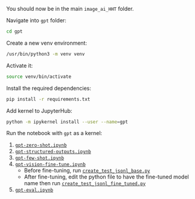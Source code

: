 You should now be in the main `image_ai_HHT` folder. 

Navigate into `gpt` folder:

```bash
cd gpt 
```

Create a new venv environment:
```bash
/usr/bin/python3 -m venv venv
```

Activate it:
```bash
source venv/bin/activate
```

Install the required dependencies:
```bash
pip install -r requirements.txt
```

Add kernel to JupyterHub:
```bash
python -m ipykernel install --user --name=gpt
```


Run the notebook with `gpt` as a kernel:

1. [`gpt-zero-shot.ipynb`](gpt-zero-shot.ipynb)
2. [`gpt-structured-outputs.ipynb`](gpt-structured-outputs.ipynb)
3. [`gpt-few-shot.ipynb`](gpt-few-shot.ipynb)
4. [`gpt-vision-fine-tune.ipynb`](gpt-vision-fine-tune.ipynb)
   - Before fine-tuning, run [`create_test_jsonl_base.py`](create_test_jsonl_base.py)
   - After fine-tuning, edit the python file to have the fine-tuned model name then run [`create_test_jsonl_fine_tuned.py`](create_test_jsonl_fine_tuned.py)
6. [`gpt-eval.ipynb`](gpt-eval.ipynb)
